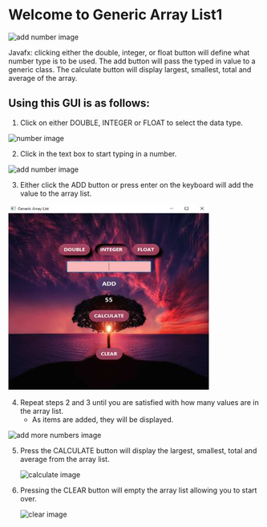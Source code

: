 
# Welcome to Generic Array List1

![add number image]({{site.url}}/images/main_image.jpg "Typing in the textbox")

Javafx: clicking either the double, integer, or float button will define what number type is to be used. The add button will pass the typed in value to a generic class. The calculate	button will display largest, smallest, total and average of the array.

## Using this GUI is as follows:

1. Click on either DOUBLE, INTEGER or FLOAT to select the data type.

  ![number image]({{site.url}}/images/number_type.jpg "Selecting Number Type")


2. Click in the text box to start typing in a number.

  ![add number image]({{site.url}}/images/add_number.jpg "Typing in the textbox")

3. Either click the ADD button or press enter on the keyboard will add the value to the array list.

  ![added image](images/added.jpg "Value added")

4. Repeat steps 2 and 3 until you are satisfied with how many values are in the array list.
    - As items are added, they will be displayed.

  ![add more numbers image]({{site.url}}/images/add_more_numbers.jpg "Add more values")

5. Press the CALCULATE button will display the largest, smallest, total and average from the array list.

    ![calculate image]({{site.url}}/images/calculate.jpg "Calculate array list")

6. Pressing the CLEAR button will empty the array list allowing you to start over.

    ![clear image]({{site.url}}/images/clear.jpg "Clearing everything")

<!-- For more details see [GitHub Flavored Markdown](https://guides.github.com/features/mastering-markdown/). -->
<!-- You can use the [editor on GitHub](https://github.com/zuki07/Generic_array_list1/edit/gh-pages/index.md) to maintain and preview the content for your website in Markdown files. -->
